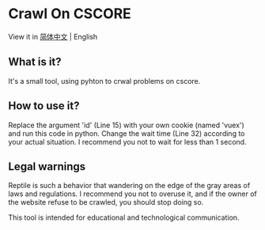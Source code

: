 # Crawl On CSCORE

View it in [简体中文](readme_zh_cn.md) | English

## What is it?

It's a small tool, using pyhton to crwal problems on cscore.

## How to use it?

Replace the argument 'id' (Line 15) with your own cookie (named 'vuex') and run this code in python.
Change the wait time (Line 32) according to your actual situation.
I recommend you not to wait for less than 1 second.

## Legal warnings

Reptile is such a behavior that wandering on the edge of the gray areas of laws and regulations. 
I recommend you not to overuse it, and if the owner of the website refuse to be crawled, you should stop doing so.

This tool is intended for educational and technological communication.